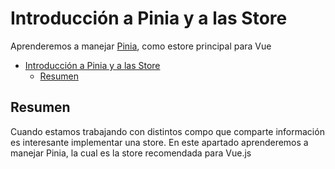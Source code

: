 # Introducción a Pinia y a las Store
Aprenderemos a manejar [Pinia](https://pinia.vuejs.org/), como estore principal para Vue

- [Introducción a Pinia y a las Store](#introducción-a-pinia-y-a-las-store)
  - [Resumen](#resumen)

## Resumen
Cuando estamos trabajando con distintos compo que comparte información es interesante implementar una store. En este apartado aprenderemos a manejar Pinia, la cual es la store recomendada para Vue.js